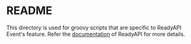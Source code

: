 # README

This directory is used for groovy scripts that are specific to ReadyAPI Event's feature.
Refer the [documentation](https://support.smartbear.com/readyapi/docs/testing/handling-events.html) of ReadyAPI for more details.

